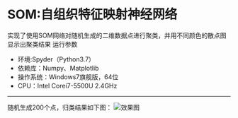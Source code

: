 # SOM:自组织特征映射神经网络
实现了使用SOM网络对随机生成的二维数据点进行聚类，并用不同颜色的散点图显示出聚类结果
运行参数
- 环境:Spyder（Python3.7）
- 依赖库：Numpy、Matplotlib
- 操作系统：Windows7旗舰版，64位
- CPU：Intel Corei7-5500U 2.4GHz
****
随机生成200个点，归类结果如下图：
![效果图](pic/SOM.png)
